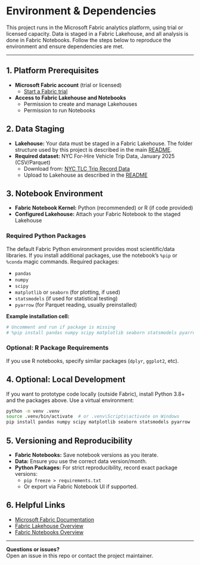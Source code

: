 # Environment & Dependencies

This project runs in the Microsoft Fabric analytics platform, using trial or licensed capacity. Data is staged in a Fabric Lakehouse, and all analysis is done in Fabric Notebooks. Follow the steps below to reproduce the environment and ensure dependencies are met.

---

## 1. Platform Prerequisites

- **Microsoft Fabric account** (trial or licensed)
    - [Start a Fabric trial](https://learn.microsoft.com/en-us/fabric/fundamentals/fabric-trial)
- **Access to Fabric Lakehouse and Notebooks**
    - Permission to create and manage Lakehouses
    - Permission to run Notebooks

## 2. Data Staging

- **Lakehouse:** Your data must be staged in a Fabric Lakehouse. The folder structure used by this project is described in the main [README](README.md).
- **Required dataset:** NYC For-Hire Vehicle Trip Data, January 2025 (CSV/Parquet)
    - Download from: [NYC TLC Trip Record Data](https://www.nyc.gov/site/tlc/about/tlc-trip-record-data.page)
    - Upload to Lakehouse as described in the [README](README.md#b-data-sources)

## 3. Notebook Environment

- **Fabric Notebook Kernel:** Python (recommended) or R (if code provided)
- **Configured Lakehouse:** Attach your Fabric Notebook to the staged Lakehouse

### Required Python Packages

The default Fabric Python environment provides most scientific/data libraries. If you install additional packages, use the notebook’s `%pip` or `%conda` magic commands. Required packages:

- `pandas`
- `numpy`
- `scipy`
- `matplotlib` or `seaborn` (for plotting, if used)
- `statsmodels` (if used for statistical testing)
- `pyarrow` (for Parquet reading, usually preinstalled)

**Example installation cell:**
```python
# Uncomment and run if package is missing
# %pip install pandas numpy scipy matplotlib seaborn statsmodels pyarrow
```

### Optional: R Package Requirements

If you use R notebooks, specify similar packages (`dplyr`, `ggplot2`, etc).

## 4. Optional: Local Development

If you want to prototype code locally (outside Fabric), install Python 3.8+ and the packages above. Use a virtual environment:

```sh
python -m venv .venv
source .venv/bin/activate  # or .venv\Scripts\activate on Windows
pip install pandas numpy scipy matplotlib seaborn statsmodels pyarrow
```

## 5. Versioning and Reproducibility

- **Fabric Notebooks:** Save notebook versions as you iterate.
- **Data:** Ensure you use the correct data version/month.
- **Python Packages:** For strict reproducibility, record exact package versions:
    - `pip freeze > requirements.txt`
    - Or export via Fabric Notebook UI if supported.

## 6. Helpful Links

- [Microsoft Fabric Documentation](https://learn.microsoft.com/en-us/fabric/)
- [Fabric Lakehouse Overview](https://learn.microsoft.com/en-us/fabric/data-engineering/lakehouse-overview)
- [Fabric Notebooks Overview](https://learn.microsoft.com/en-us/fabric/data-engineering/notebooks-overview)

---

**Questions or issues?**  
Open an issue in this repo or contact the project maintainer.
